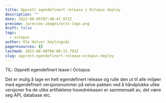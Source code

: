 ```yaml
---
title: Opprett egendefinert release i Octopus deploy
description: ""
date: 2022-09-05T07:40:47.972Z
preview: /preview-images/octo-logo.png
draft: false
tags:
  - octopus
author: Ole Halvor Smylingsås
pageresources: {}
lastmod: 2023-08-08T08:00:32.793Z
slug: opprett-egendefinert-release-octopus-deploy
---
```


TIL: Opprett egendefinert lease i Octopus

<!--more-->
Det er mulig å lage en helt egendefinert release og rulle den ut til alle miljøer med egendefinert versjonsnummer på selve pakken ved å håndplukke ulike versjoner fra de ulike artifaktene hovedreleasen er sammensatt av, det være seg API, database etc.